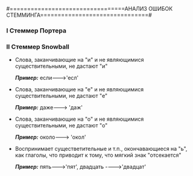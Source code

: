 #=================================АНАЛИЗ ОШИБОК СТЕММИНГА===============================#


### I Стеммер Портера





### II Стеммер Snowball
	 
  *  Слова, заканчивающие на "и" и не являющимися существительными, не дастают "и"
      
      ***Пример:***               если--->'есл'
  *  Слова, заканчивающие на "е" и не являющимися существительными, не дастают "е"
  
       ***Пример:***               даже---> 'даж'
  *  Слова, заканчивающие на "о" и не являющимися существительными, не дастают "о"
  
       ***Пример:***               около---> 'окол'
  *    Воспринимает существетительные и т.п., окончавающиеся на "ь", как глаголы, что приводит к тому, что мягкий знак "отсекается"
       
       ***Пример:***                пять--->'пят', двадцать ---->'двадцат'     
      
      

       
